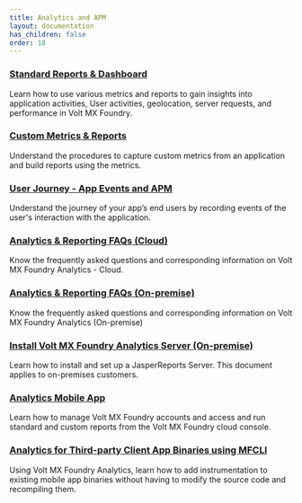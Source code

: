 ```yaml
---
title: Analytics and APM 
layout: documentation
has_children: false
order: 18
---
```


### [Standard Reports & Dashboard](Foundry/standard_metrics_reports_guide/Content/standard_metrics_reports_guide.html)
Learn how to use various metrics and reports to gain insights into application activities, User activities, geolocation, server requests, and performance in Volt MX Foundry.

### [Custom Metrics & Reports](Foundry/custom_metrics_and_reports/Content/Custom_Metrics_and_Reports_Guide.html)
Understand the procedures to capture custom metrics from an application and build reports using the metrics.

### [User Journey - App Events and APM](Foundry/user_journey_app_events_apm/Content/App_Events_and_APM_Guide.html)
Understand the journey of your app’s end users by recording events of the user's interaction with the application.

### [Analytics & Reporting FAQs (Cloud)](https://support.hcltechsw.com/csm?id=kb_article&sysparm_article=KB0083583)
Know the frequently asked questions and corresponding information on Volt MX Foundry Analytics - Cloud.

### [Analytics & Reporting FAQs (On-premise)](https://support.hcltechsw.com/csm?id=kb_article&sysparm_article=KB0083598)
Know the frequently asked questions and corresponding information on Volt MX Foundry Analytics (On-premise)

### [Install Volt MX Foundry Analytics Server (On-premise)](Foundry/voltmx_analytics_reporting/Content/homepage.html)
Learn how to install and set up a JasperReports Server. This document applies to on-premises customers.

### [Analytics Mobile App](Foundry/voltmx_Foundry_analytics_mobile_app/Content/Analytics_Mobile_App_Guide.html)
Learn how to manage Volt MX Foundry accounts and access and run standard and custom reports from the Volt MX Foundry cloud console.

### [Analytics for Third-party Client App Binaries using MFCLI](Foundry/voltmx_foundry_user_guide/Content/CLI_Analytics.html#cli-analytics)
Using Volt MX Foundry Analytics, learn how to add instrumentation to existing mobile app binaries without having to modify the source code and recompiling them.
